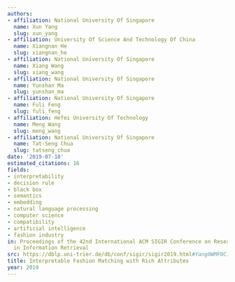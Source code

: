 ```yaml
---
authors:
- affiliation: National University Of Singapore
  name: Xun Yang
  slug: xun_yang
- affiliation: University Of Science And Technology Of China
  name: Xiangnan He
  slug: xiangnan_he
- affiliation: National University Of Singapore
  name: Xiang Wang
  slug: xiang_wang
- affiliation: National University Of Singapore
  name: Yunshan Ma
  slug: yunshan_ma
- affiliation: National University Of Singapore
  name: Fuli Feng
  slug: fuli_feng
- affiliation: Hefei University Of Technology
  name: Meng Wang
  slug: meng_wang
- affiliation: National University Of Singapore
  name: Tat-Seng Chua
  slug: tatseng_chua
date: '2019-07-18'
estimated_citations: 16
fields:
- interpretability
- decision rule
- black box
- semantics
- embedding
- natural language processing
- computer science
- compatibility
- artificial intelligence
- fashion industry
in: Proceedings of the 42nd International ACM SIGIR Conference on Research and Development
  in Information Retrieval
src: https://dblp.uni-trier.de/db/conf/sigir/sigir2019.html#Yang0WMF0C19
title: Interpretable Fashion Matching with Rich Attributes
year: 2019
---
```

